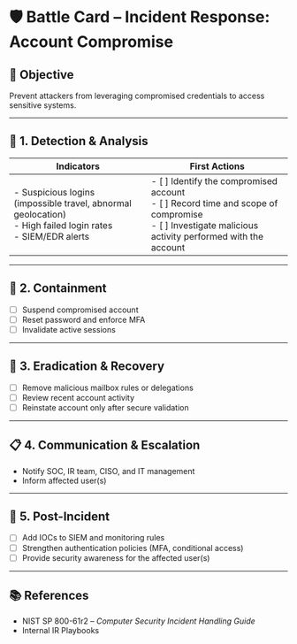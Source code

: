 # 🛡️ Battle Card – Incident Response: Account Compromise

## 🎯 Objective
Prevent attackers from leveraging compromised credentials to access sensitive systems.

---

## 🚨 1. Detection & Analysis

| Indicators | First Actions |
|------------|---------------|
| - Suspicious logins (impossible travel, abnormal geolocation)<br>- High failed login rates<br>- SIEM/EDR alerts | - [ ] Identify the compromised account<br>- [ ] Record time and scope of compromise<br>- [ ] Investigate malicious activity performed with the account |

---

## 🛑 2. Containment
- [ ] Suspend compromised account  
- [ ] Reset password and enforce MFA  
- [ ] Invalidate active sessions  

---

## 🧹 3. Eradication & Recovery
- [ ] Remove malicious mailbox rules or delegations  
- [ ] Review recent account activity  
- [ ] Reinstate account only after secure validation  

---

## 📋 4. Communication & Escalation
- Notify SOC, IR team, CISO, and IT management  
- Inform affected user(s)  

---

## 🔄 5. Post-Incident
- [ ] Add IOCs to SIEM and monitoring rules  
- [ ] Strengthen authentication policies (MFA, conditional access)  
- [ ] Provide security awareness for the affected user(s)  

---

## 📚 References
- NIST SP 800-61r2 – *Computer Security Incident Handling Guide*  
- Internal IR Playbooks  
